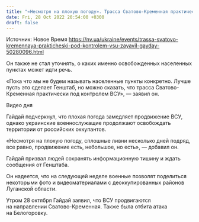 ```yaml
---
title: "«Несмотря на плохую погоду». Трасса Сватово-Кременная практически под контролем ВСУ — Гайдай"
date: Fri, 28 Oct 2022 20:54:00 +0300
draft: false
---
```

Источник: Новое Время https://nv.ua/ukraine/events/trassa-svatovo-kremennaya-prakticheski-pod-kontrolem-vsu-zayavil-gayday-50280096.html


 Он также не стал уточнять, о каких именно освобожденных населенных пунктах может идти речь.

«Пока что мы не будем называть населенные пункты конкретно. Лучше пусть это сделает Генштаб, но можно сказать, что трасса Сватово-Кременная практически под контролем ВСУ», — заявил он.

 Видео дня   

Гайдай подчеркнул, что плохая погода замедляет продвижение ВСУ, однако украинские военнослужащие продолжают освобождать территории от российских оккупантов.

«Несмотря на плохую погоду, сплошные ливни несколько дней подряд, все равно, продвижение есть, небольшое, но есть», — добавил он.

Гайдай призвал людей сохранять информационную тишину и ждать сообщения от Генштаба.

Он надеется, что на следующей неделе военные позволят поделиться некоторыми фото и видеоматериалами с деоккупированных районов Луганской области.

Утром 28 октября Гайдай заявил, что ВСУ продвигаются на направлении Сватово-Кременная. Также была отбита атака на Белогоровку.
